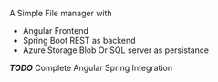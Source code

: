 A Simple File manager with
*	Angular Frontend
*	Spring Boot REST as backend
*	Azure Storage Blob Or SQL server as persistance

***TODO***
Complete Angular Spring Integration
